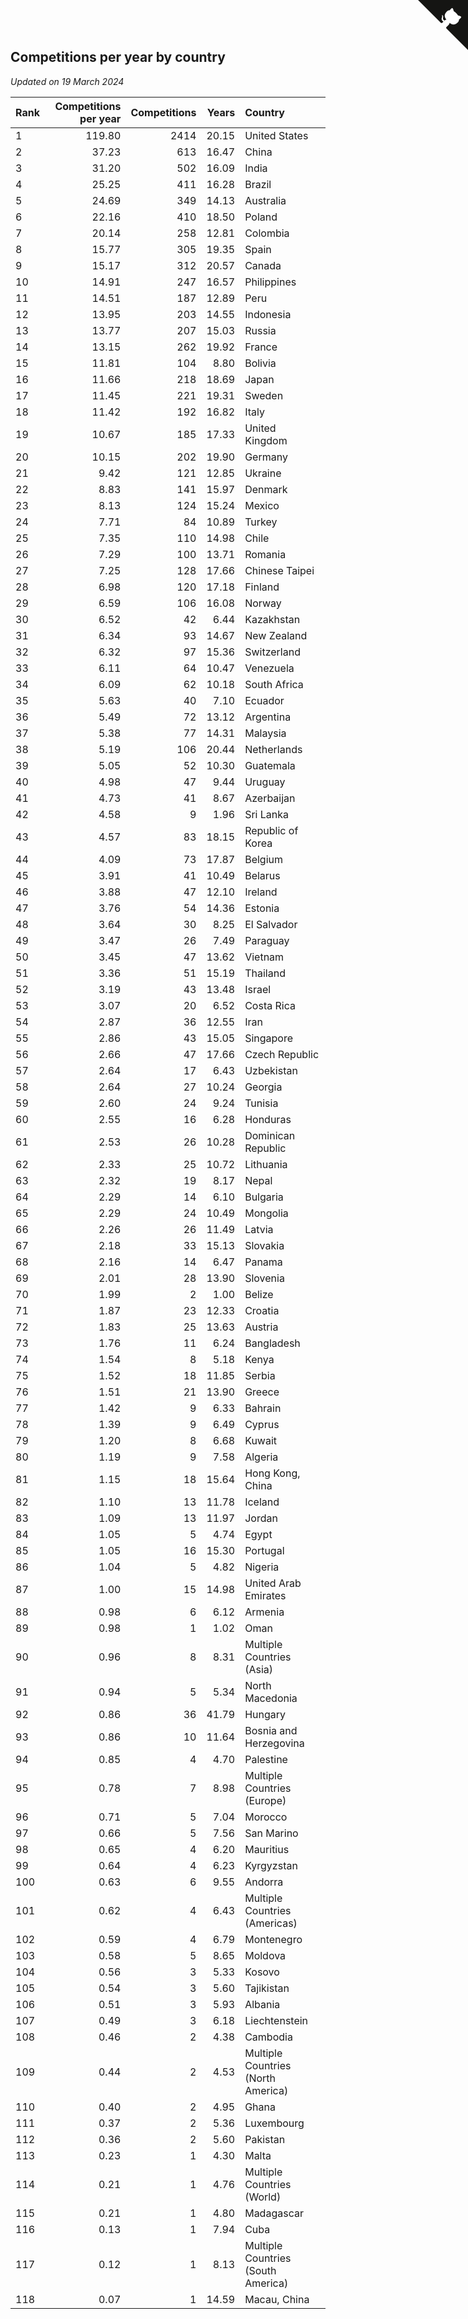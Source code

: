 ## Competitions per year by country

*Updated on 19 March 2024*

| Rank | Competitions per year | Competitions | Years | Country |
| :--- | ---: | ---: | ---: | :--- |
| 1 | 119.80 | 2414 | 20.15 | United States |
| 2 | 37.23 | 613 | 16.47 | China |
| 3 | 31.20 | 502 | 16.09 | India |
| 4 | 25.25 | 411 | 16.28 | Brazil |
| 5 | 24.69 | 349 | 14.13 | Australia |
| 6 | 22.16 | 410 | 18.50 | Poland |
| 7 | 20.14 | 258 | 12.81 | Colombia |
| 8 | 15.77 | 305 | 19.35 | Spain |
| 9 | 15.17 | 312 | 20.57 | Canada |
| 10 | 14.91 | 247 | 16.57 | Philippines |
| 11 | 14.51 | 187 | 12.89 | Peru |
| 12 | 13.95 | 203 | 14.55 | Indonesia |
| 13 | 13.77 | 207 | 15.03 | Russia |
| 14 | 13.15 | 262 | 19.92 | France |
| 15 | 11.81 | 104 | 8.80 | Bolivia |
| 16 | 11.66 | 218 | 18.69 | Japan |
| 17 | 11.45 | 221 | 19.31 | Sweden |
| 18 | 11.42 | 192 | 16.82 | Italy |
| 19 | 10.67 | 185 | 17.33 | United Kingdom |
| 20 | 10.15 | 202 | 19.90 | Germany |
| 21 | 9.42 | 121 | 12.85 | Ukraine |
| 22 | 8.83 | 141 | 15.97 | Denmark |
| 23 | 8.13 | 124 | 15.24 | Mexico |
| 24 | 7.71 | 84 | 10.89 | Turkey |
| 25 | 7.35 | 110 | 14.98 | Chile |
| 26 | 7.29 | 100 | 13.71 | Romania |
| 27 | 7.25 | 128 | 17.66 | Chinese Taipei |
| 28 | 6.98 | 120 | 17.18 | Finland |
| 29 | 6.59 | 106 | 16.08 | Norway |
| 30 | 6.52 | 42 | 6.44 | Kazakhstan |
| 31 | 6.34 | 93 | 14.67 | New Zealand |
| 32 | 6.32 | 97 | 15.36 | Switzerland |
| 33 | 6.11 | 64 | 10.47 | Venezuela |
| 34 | 6.09 | 62 | 10.18 | South Africa |
| 35 | 5.63 | 40 | 7.10 | Ecuador |
| 36 | 5.49 | 72 | 13.12 | Argentina |
| 37 | 5.38 | 77 | 14.31 | Malaysia |
| 38 | 5.19 | 106 | 20.44 | Netherlands |
| 39 | 5.05 | 52 | 10.30 | Guatemala |
| 40 | 4.98 | 47 | 9.44 | Uruguay |
| 41 | 4.73 | 41 | 8.67 | Azerbaijan |
| 42 | 4.58 | 9 | 1.96 | Sri Lanka |
| 43 | 4.57 | 83 | 18.15 | Republic of Korea |
| 44 | 4.09 | 73 | 17.87 | Belgium |
| 45 | 3.91 | 41 | 10.49 | Belarus |
| 46 | 3.88 | 47 | 12.10 | Ireland |
| 47 | 3.76 | 54 | 14.36 | Estonia |
| 48 | 3.64 | 30 | 8.25 | El Salvador |
| 49 | 3.47 | 26 | 7.49 | Paraguay |
| 50 | 3.45 | 47 | 13.62 | Vietnam |
| 51 | 3.36 | 51 | 15.19 | Thailand |
| 52 | 3.19 | 43 | 13.48 | Israel |
| 53 | 3.07 | 20 | 6.52 | Costa Rica |
| 54 | 2.87 | 36 | 12.55 | Iran |
| 55 | 2.86 | 43 | 15.05 | Singapore |
| 56 | 2.66 | 47 | 17.66 | Czech Republic |
| 57 | 2.64 | 17 | 6.43 | Uzbekistan |
| 58 | 2.64 | 27 | 10.24 | Georgia |
| 59 | 2.60 | 24 | 9.24 | Tunisia |
| 60 | 2.55 | 16 | 6.28 | Honduras |
| 61 | 2.53 | 26 | 10.28 | Dominican Republic |
| 62 | 2.33 | 25 | 10.72 | Lithuania |
| 63 | 2.32 | 19 | 8.17 | Nepal |
| 64 | 2.29 | 14 | 6.10 | Bulgaria |
| 65 | 2.29 | 24 | 10.49 | Mongolia |
| 66 | 2.26 | 26 | 11.49 | Latvia |
| 67 | 2.18 | 33 | 15.13 | Slovakia |
| 68 | 2.16 | 14 | 6.47 | Panama |
| 69 | 2.01 | 28 | 13.90 | Slovenia |
| 70 | 1.99 | 2 | 1.00 | Belize |
| 71 | 1.87 | 23 | 12.33 | Croatia |
| 72 | 1.83 | 25 | 13.63 | Austria |
| 73 | 1.76 | 11 | 6.24 | Bangladesh |
| 74 | 1.54 | 8 | 5.18 | Kenya |
| 75 | 1.52 | 18 | 11.85 | Serbia |
| 76 | 1.51 | 21 | 13.90 | Greece |
| 77 | 1.42 | 9 | 6.33 | Bahrain |
| 78 | 1.39 | 9 | 6.49 | Cyprus |
| 79 | 1.20 | 8 | 6.68 | Kuwait |
| 80 | 1.19 | 9 | 7.58 | Algeria |
| 81 | 1.15 | 18 | 15.64 | Hong Kong, China |
| 82 | 1.10 | 13 | 11.78 | Iceland |
| 83 | 1.09 | 13 | 11.97 | Jordan |
| 84 | 1.05 | 5 | 4.74 | Egypt |
| 85 | 1.05 | 16 | 15.30 | Portugal |
| 86 | 1.04 | 5 | 4.82 | Nigeria |
| 87 | 1.00 | 15 | 14.98 | United Arab Emirates |
| 88 | 0.98 | 6 | 6.12 | Armenia |
| 89 | 0.98 | 1 | 1.02 | Oman |
| 90 | 0.96 | 8 | 8.31 | Multiple Countries (Asia) |
| 91 | 0.94 | 5 | 5.34 | North Macedonia |
| 92 | 0.86 | 36 | 41.79 | Hungary |
| 93 | 0.86 | 10 | 11.64 | Bosnia and Herzegovina |
| 94 | 0.85 | 4 | 4.70 | Palestine |
| 95 | 0.78 | 7 | 8.98 | Multiple Countries (Europe) |
| 96 | 0.71 | 5 | 7.04 | Morocco |
| 97 | 0.66 | 5 | 7.56 | San Marino |
| 98 | 0.65 | 4 | 6.20 | Mauritius |
| 99 | 0.64 | 4 | 6.23 | Kyrgyzstan |
| 100 | 0.63 | 6 | 9.55 | Andorra |
| 101 | 0.62 | 4 | 6.43 | Multiple Countries (Americas) |
| 102 | 0.59 | 4 | 6.79 | Montenegro |
| 103 | 0.58 | 5 | 8.65 | Moldova |
| 104 | 0.56 | 3 | 5.33 | Kosovo |
| 105 | 0.54 | 3 | 5.60 | Tajikistan |
| 106 | 0.51 | 3 | 5.93 | Albania |
| 107 | 0.49 | 3 | 6.18 | Liechtenstein |
| 108 | 0.46 | 2 | 4.38 | Cambodia |
| 109 | 0.44 | 2 | 4.53 | Multiple Countries (North America) |
| 110 | 0.40 | 2 | 4.95 | Ghana |
| 111 | 0.37 | 2 | 5.36 | Luxembourg |
| 112 | 0.36 | 2 | 5.60 | Pakistan |
| 113 | 0.23 | 1 | 4.30 | Malta |
| 114 | 0.21 | 1 | 4.76 | Multiple Countries (World) |
| 115 | 0.21 | 1 | 4.80 | Madagascar |
| 116 | 0.13 | 1 | 7.94 | Cuba |
| 117 | 0.12 | 1 | 8.13 | Multiple Countries (South America) |
| 118 | 0.07 | 1 | 14.59 | Macau, China |


<a href="https://github.com/JustinTimeCuber/wca_statistics" class="github-corner" aria-label="View source on Github"><svg width="80" height="80" viewBox="0 0 250 250" style="fill:#151513; color:#fff; position: absolute; top: 0; border: 0; right: 0;" aria-hidden="true"><path d="M0,0 L115,115 L130,115 L142,142 L250,250 L250,0 Z"></path><path d="M128.3,109.0 C113.8,99.7 119.0,89.6 119.0,89.6 C122.0,82.7 120.5,78.6 120.5,78.6 C119.2,72.0 123.4,76.3 123.4,76.3 C127.3,80.9 125.5,87.3 125.5,87.3 C122.9,97.6 130.6,101.9 134.4,103.2" fill="currentColor" style="transform-origin: 130px 106px;" class="octo-arm"></path><path d="M115.0,115.0 C114.9,115.1 118.7,116.5 119.8,115.4 L133.7,101.6 C136.9,99.2 139.9,98.4 142.2,98.6 C133.8,88.0 127.5,74.4 143.8,58.0 C148.5,53.4 154.0,51.2 159.7,51.0 C160.3,49.4 163.2,43.6 171.4,40.1 C171.4,40.1 176.1,42.5 178.8,56.2 C183.1,58.6 187.2,61.8 190.9,65.4 C194.5,69.0 197.7,73.2 200.1,77.6 C213.8,80.2 216.3,84.9 216.3,84.9 C212.7,93.1 206.9,96.0 205.4,96.6 C205.1,102.4 203.0,107.8 198.3,112.5 C181.9,128.9 168.3,122.5 157.7,114.1 C157.9,116.9 156.7,120.9 152.7,124.9 L141.0,136.5 C139.8,137.7 141.6,141.9 141.8,141.8 Z" fill="currentColor" class="octo-body"></path></svg></a><style>.github-corner:hover .octo-arm{animation:octocat-wave 560ms ease-in-out}@keyframes octocat-wave{0%,100%{transform:rotate(0)}20%,60%{transform:rotate(-25deg)}40%,80%{transform:rotate(10deg)}}@media (max-width:500px){.github-corner:hover .octo-arm{animation:none}.github-corner .octo-arm{animation:octocat-wave 560ms ease-in-out}}</style>

